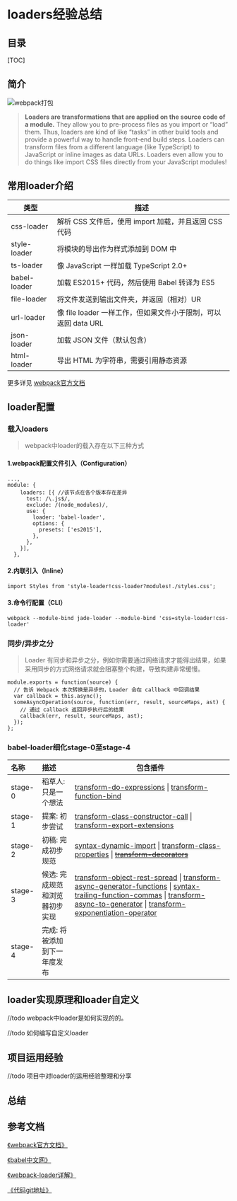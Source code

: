 <!-- 
1.这是什么东西
  1.1 这个东西出现的背景
  1.2 这个东西的功能 -
2.它能做什么事情
  2.1 loader通过简单的配置能够为我们提供什么功能
  2.2 不同的loader能够给我们带来哪些不同的能力 
3.怎么做的，什么样的配置产生什么样的效果
  3.1 loader的三种配置方式 -
  3.1 loaders的执行顺序
  3.2 loaders的同步/异步之分
  3.4 babel-loader的stage-0至stage-4
  //3.3 loaders的深度定制和配置
4.webpack是如何实现loader的，如何自定义loader -
5.项目里的loader运用经验
6.总结
7.参考文档 - 
-->
# loaders经验总结
## 目录
[TOC]
## 简介
![webpack打包](https://note.youdao.com/yws/public/resource/1b9f3e000c689ceb74723787a2651211/xmlnote/13377C1774B0457BA8E87BBCB77EB836/7235)
> <b>Loaders are transformations that are applied on the source code of a module.</b> They allow you to pre-process files as you import or “load” them. Thus, loaders are kind of like “tasks” in other build tools and provide a powerful way to handle front-end build steps. Loaders can transform files from a different language (like TypeScript) to JavaScript or inline images as data URLs. Loaders even allow you to do things like import CSS files directly from your JavaScript modules!
<!-- ### loader的运用背景 -->

## 常用loader介绍
类型|描述
--|--
css-loader|解析 CSS 文件后，使用 import 加载，并且返回 CSS 代码|
style-loader|将模块的导出作为样式添加到 DOM 中|
ts-loader|像 JavaScript 一样加载 TypeScript 2.0+|
babel-loader|加载 ES2015+ 代码，然后使用 Babel 转译为 ES5|
file-loader|将文件发送到输出文件夹，并返回（相对）UR|
url-loader|像 file loader 一样工作，但如果文件小于限制，可以返回 data URL|
json-loader|加载 JSON 文件（默认包含）|
html-loader|导出 HTML 为字符串，需要引用静态资源|
更多详见 [webpack官方文档](https://www.webpackjs.com/loaders/)

## loader配置
### 载入loaders
> webpack中loader的载入存在以下三种方式
#### 1.webpack配置文件引入（Configuration）
```
...,
module: {
    loaders: [{ //该节点在各个版本存在差异
      test: /\.js$/,
      exclude: /(node_modules)/,
      use: {
        loader: 'babel-loader',
        options: {
          presets: ['es2015'],
        },
      },
    }],
  },
```
#### 2.内联引入（Inline）
```
import Styles from 'style-loader!css-loader?modules!./styles.css';
```
#### 3.命令行配置（CLI）
```
webpack --module-bind jade-loader --module-bind 'css=style-loader!css-loader'
```
### 同步/异步之分
> Loader 有同步和异步之分，例如你需要通过网络请求才能得出结果，如果采用同步的方式网络请求就会阻塞整个构建，导致构建非常缓慢。

```
module.exports = function(source) {
  // 告诉 Webpack 本次转换是异步的，Loader 会在 callback 中回调结果
  var callback = this.async();
  someAsyncOperation(source, function(err, result, sourceMaps, ast) {
    // 通过 callback 返回异步执行后的结果
    callback(err, result, sourceMaps, ast);
  });
};
```
<!-- ### 并列loader的执行顺序 -->
### babel-loader细化stage-0至stage-4
名称|描述|包含插件
:----|:-----|-----
stage-0|稻草人: 只是一个想法|[transform-do-expressions](https://www.babeljs.cn/docs/plugins/transform-do-expressions/) \| [transform-function-bind](https://www.babeljs.cn/docs/plugins/transform-function-bind/)
stage-1|提案: 初步尝试|[transform-class-constructor-call](https://www.babeljs.cn/docs/plugins/transform-class-constructor-call/) \| [transform-export-extensions](https://www.babeljs.cn/docs/plugins/transform-export-extensions/)
stage-2|初稿: 完成初步规范|[syntax-dynamic-import](https://www.babeljs.cn/docs/plugins/syntax-dynamic-import/) \| [transform-class-properties](https://www.babeljs.cn/docs/plugins/transform-class-properties/) \| [<s>transform-decorators</s>](https://www.babeljs.cn/docs/plugins/transform-decorators/)
stage-3|候选: 完成规范和浏览器初步实现|[transform-object-rest-spread](https://www.babeljs.cn/docs/plugins/transform-object-rest-spread/) \| [transform-async-generator-functions](https://www.babeljs.cn/docs/plugins/transform-async-generator-functions/) \| [syntax-trailing-function-commas](https://www.babeljs.cn/docs/plugins/syntax-trailing-function-commas/) \| [transform-async-to-generator](https://www.babeljs.cn/docs/plugins/transform-async-to-generator/) \| [transform-exponentiation-operator](https://www.babeljs.cn/docs/plugins/transform-exponentiation-operator/)
stage-4|完成: 将被添加到下一年度发布|

## loader实现原理和loader自定义

//todo webpack中loader是如何实现的的。
<!-- 
比如css-loader和babel-loader是如何来实现的 
https://juejin.im/post/5a73f3715188257a7050eac0
https://juejin.im/post/5a5c41266fb9a01c9a26b940
-->

//todo 如何编写自定义loader
<!-- https://juejin.im/post/5accd3aa6fb9a028dd4e91d3 
-->

## 项目运用经验
//todo 项目中对loader的运用经验整理和分享

## 总结
> 

## 参考文档
[《webpack官方文档》](https://webpack.js.org/concepts/loaders/)

[《babel中文网》](https://www.babeljs.cn)

[《webpack-loader详解》](https://juejin.im/post/5accd3aa6fb9a028dd4e91d3)

[《代码git地址》](https://github.com/jerrylib/webpack-loaders.git)
